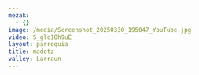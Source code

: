 ```yaml
---
mezak:
  - {}
image: /media/Screenshot_20250330_195047_YouTube.jpg
video: S_glc18h9uE
layout: parroquia
title: madotz
valley: Larraun
---
```

